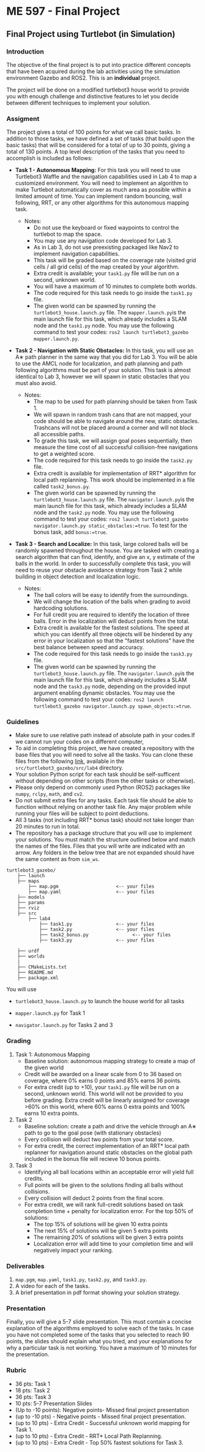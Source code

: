 # ME 597 - Final Project

## Final Project using Turtlebot (in Simulation)

### Introduction
The objective of the final project is to put into practice different concepts that have been acquired during the lab activities using the simulation environment Gazebo and ROS2. This is an **individual** project. 

The project will be done on a modified turtlebot3 house world to provide you with enough challenge and distinctive features to let you decide between different techniques to implement your solution. 

### Assigment 
The project gives a total of 100 points for what we call basic tasks. In addition to those tasks, we have defined a set of tasks (that build upon the basic tasks) that will be considered for a total of up to 30 points, giving a total of 130 points. A top level description of the tasks that you need to accomplish is included as follows:

* **Task 1 - Autonomous Mapping:** For this task you will need to use Turtlebot3 Waffle and the navigation capabilities used in Lab 4 to map a customized environment. You will need to implement an algorithm to make Turtlebot automatically cover as much area as possible within a limited amount of time. You can implement random bouncing, wall following, RRT, or any other algorithms for this autonomous mapping task. 
    * Notes:
        * Do not use the keyboard or fixed waypoints to control the turtlebot to map the space.
        * You may use any navigation code developed for Lab 3.
        * As in Lab 3, do not use preexisting packaged like Nav2 to implement navigation capabilities. 
        * This task will be graded based on the coverage rate (visited grid cells / all grid cells) of the map created by your algorithm.
        * Extra credit is available; your `task1.py` file will be run on a second, unknown world. 
        * You will have a maximum of 10 minutes to complete both worlds.
        * The code required for this task needs to go inside the `task1.py` file.
        * The given world can be spawned by running the `turtlebot3_house.launch.py` file. The `mapper.launch.py`is the main launch file for this task, which already includes a SLAM node and the `task1.py` node. You may use the following command to test your codes: `ros2 launch turtlebot3_gazebo mapper.launch.py`. 
        
* **Task 2 - Navigation with Static Obstacles:** In this task, you will use an A∗ path planner in the same way that you did for Lab 3. You will be able to use the AMCL node for localization, and path planning and path following algorithms must be part of your solution. This task is almost identical to Lab 3, however we will spawn in static obstacles that you must also avoid. 
    * Notes:
        * The map to be used for path planning should be taken from Task 1.
        * We will spawn in random trash cans that are not mapped, your code should be able to navigate around the new, static obstacles. Trashcans will not be placed around a corner and will not block all accessible paths.
        * To grade this task, we will assign goal poses sequentially, then measure the time cost of all successful collision-free navigations to get a weighted score.
        * The code required for this task needs to go inside the `task2.py` file.
        * Extra credit is available for implementation of RRT* algorithm for local path replanning. This work should be implemented in a file called `task2_bonus.py`.
        * The given world can be spawned by running the `turtlebot3_house.launch.py` file. The `navigator.launch.py`is the main launch file for this task, which already includes a SLAM node and the `task2.py` node. You may use the following command to test your codes: `ros2 launch turtlebot3_gazebo navigator.launch.py static_obstacles:=true`. To test for the bonus task, add `bonus:=true`. 

* **Task 3 - Search and Localize:** In this task, large colored balls will be randomly spawned throughout the house. You are tasked with creating a search algorithm that can find, identify, and give an x, y estimate of the balls in the world. In order to successfully complete this task, you will need to reuse your obstacle avoidance strategy from Task 2 while building in object detection and localization logic. 
    * Notes:
        * The ball colors will be easy to identify from the surroundings.
        * We will change the location of the balls when grading to avoid hardcoding solutions.
        * For full credit you are required to identify the location of three balls. Error in the localization will deduct points from the total.
        * Extra credit is available for the fastest solutions. The speed at which you can identify all three objects will be hindered by any error in your localization so that the "fastest solutions" have the best balance between speed and accuracy.
        * The code required for this task needs to go inside the `task3.py` file.
        * The given world can be spawned by running the `turtlebot3_house.launch.py` file. The `navigator.launch.py`is the main launch file for this task, which already includes a SLAM node and the `task3.py` node, depending on the provided input argument enabling dynamic obstacles. You may use the following command to test your codes: `ros2 launch turtlebot3_gazebo navigator.launch.py spawn_objects:=true`.

### Guidelines
* Make sure to use relative path instead of absolute path in your codes.If we cannot run your codes on a different computer, 
* To aid in completing this project, we have created a repository with the base files that you will need to solve all the tasks. You can clone these files from the following [link](https://github.com/LesterYHZ/sim_ws_Fall2025/tree/main), available in the `src/turtlebot3_gazebo/src/lab4` directory. 
* Your solution Python script for each task should be self-sufficent without depending on other scripts (from the other tasks or otherwise).
* Please only depend on commonly used Python (ROS2) packages like `numpy`, `rclpy`, `math`, and `cv2`.
* Do not submit extra files for any tasks. Each task file should be able to function without relying on another task file. Any major problem while running your files will be subject to point deductions. 
* All 3 tasks (not including RRT* bonus task) should not take longer than 20 minutes to run in total.
* The repository has a package structure that you will use to implement your solutions. You must match the structure outlined below and match the names of the files. Files that you will write are indicated with an arrow. Any folders in the below tree that are not expanded should have the same content as from `sim_ws`.

```
turtlebot3_gazebo/
    ├── launch
    ├── maps
        ├── map.pgm                     <-- your files
        ├── map.yaml                    <-- your files
    ├── models
    ├── params
    ├── rviz
    ├── src
        ├── lab4
            ├── task1.py                <-- your files
            ├── task2.py                <-- your files
            ├── task2_bonus.py                <-- your files
            ├── task3.py                <-- your files

    ├── urdf
    ├── worlds
    |
    ├── CMakeLists.txt
    ├── README.md
    ├── package.xml
```
You will use

* `turtlebot3_house.launch.py` to launch the house world for all tasks

* `mapper.launch.py` for Task 1

* `navigator.launch.py` for Tasks 2 and 3 

### Grading
1) Task 1: Autonomous Mapping
    * Baseline solution: autonomous mapping strategy to create a map of the given world
    * Credit will be awarded on a linear scale from 0 to 36 based on coverage, where 0% earns 0 points and 85% earns 36 points.
    * For extra credit (up to +10), your `task1.py` file will be run on a second, unknown world. This world will not be provided to you before grading. Extra credit will be linearly assigned for coverage >60% on this world, where 60% earns 0 extra points and 100% earns 10 extra points.
2) Task 2
    * Baseline solution: create a path and drive the vehicle through an A∗ path to go to the goal pose (with stationary obstacles)
    * Every collision will deduct two points from your total score.
    *  For extra credit, the correct implementation of an RRT* local path replanner for navigation around static obstacles on the global path included in the bonus file will recieve 10 bonus points.
3) Task 3
    * Identifying all ball locations within an acceptable error will yield full credits.
    * Full points will be given to the solutions finding all balls without collisions. 
    * Every collision will deduct 2 points from the final score.
    * For extra credit, we will rank full-credit solutions based on task completion time + penalty for localization error. For the top 50% of solutions:
        * The top 15% of solutions will be given 10 extra points
        * The next 15% of solutions will be given 5 extra points
        * The remaining 20% of solutions will be given 3 extra points
        * Localization error will add time to your completion time and will negatively impact your ranking.



### Deliverables

1) `map.pgm`, `map.yaml`, `task1.py`, `task2.py`, and `task3.py`.
2) A video for each of the tasks.
3) A brief presentation in pdf format showing your solution strategy.

### Presentation
Finally, you will give a 5-7 slide presentation. This must contain a concise explanation of the algorithms employed to solve each of the tasks. In case you have not completed some of the tasks that you selected to reach 90 points, the slides should explain what you tried, and your explanations for why a particular task is not working. You have a maximum of 10 minutes for the presentation.

### Rubric
* 36 pts: Task 1
* 18 pts: Task 2
* 36 pts: Task 3
* 10 pts: 5-7 Presentation Slides
* (Up to -10 points): Negative points- Missed final project presentation
* (up to -10 pts) - Negative points - Missed final project presentation.
* (up to 10 pts) - Extra Credit - Successful unknown world mapping for Task 1.
* (up to 10 pts) - Extra Credit - RRT* Local Path Replanning.
* (up to 10 pts) - Extra Credit - Top 50% fastest solutions for Task 3.

